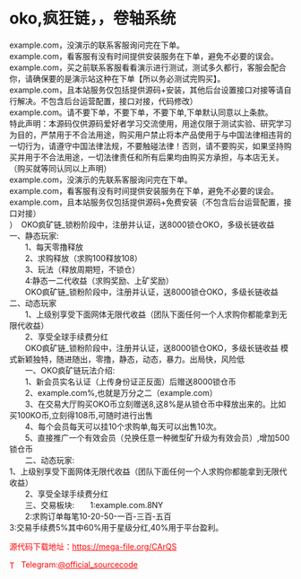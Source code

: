 # oko,疯狂链，，卷轴系统

example.com，没演示的联系客服询问完在下单。<br>example.com，看客服有没有时间提供安装服务在下单，避免不必要的误会。<br>example.com，买之前联系客服看看演示进行测试，测试多久都行，客服会配合你，请确保要的是演示站这种在下单【所以务必测试完购买】。<br>example.com，且本站服务仅包括提供源码+安装，其他后台设置接口对接等请自行解决。不包含后台运营配置，接口对接，代码修改）<br>example.com。请不要下单，不要下单，不要下单,下单默认同意以上条款。<br>特此声明：本源码仅供源码爱好者学习交流使用，用途仅限于测试实验、研究学习为目的，严禁用于不合法用途，购买用户禁止将本产品使用于与中国法律相违背的一切行为，请遵守中国法律法规，不要触碰法律！否则，请不要购买，如果坚持购买并用于不合法用途，一切法律责任和所有后果均由购买方承担，与本店无关。<br>（购买就等同认同以上声明）<br>example.com，没演示的先联系客服询问完在下单。<br>example.com，看客服有没有时间提供安装服务在下单，避免不必要的误会。<br>example.com，且本站服务仅包括提供源码+免费安装（不包含后台运营配置，接口对接）<br>）　OKO疯矿链_锁粉阶段中，注册并认证，送8000锁仓OKO，多级长链收益 一、静态玩家:<br>　　1、每天零撸释放<br>　　2、求购释放（求购100释放108）<br>　　3、玩法（释放周期短，不锁仓）<br>　　4:静态一二代收益（求购奖励、上矿奖励）<br>　　OKO疯矿链_锁粉阶段中，注册并认证，送8000锁仓OKO，多级长链收益 二、动态玩家<br>　　1、上级别享受下面网体无限代收益（团队下面任何一个人求购你都能拿到无限代收益）<br>　　2、享受全球手续费分红<br>　　OKO疯矿链_锁粉阶段中，注册并认证，送8000锁仓OKO，多级长链收益 模式新颖独特，随进随出，零撸，静态，动态，暴力。出局快，风险低<br>　　一、OKO疯矿链玩法介绍:<br>　　1、新会员实名认证（上传身份证正反面）后赠送8000锁仓币<br>　　2、example.com%,也就是万分之二（example.com）<br>　　3、在交易大厅购买OKO币立刻赠送8,这8%是从锁仓币中释放出来的。比如买100KO币,立刻得108币,可随时进行出售<br>　　4、每个会员每天可以挂10个求购单,每天可以出售10次。<br>　　5、直接推广一个有效会员（兑换任意一种微型矿升级为有效会员）,增加500锁仓币<br>　　二、动态玩家:　　<br>1、上级别享受下面网体无限代收益（团队下面任何一个人求购你都能拿到无限代收益）<br>　　2、享受全球手续费分红<br>　　三、交易板块:　　1:example.com.8NY<br>　　2:求购订单每笔10-20-50-一百-三百-五百<br> 3:交易手续费5%其中60%用于星级分红,40%用于平台盈利。<br>


<p style="color: red;">源代码下载地址：<a href="https://mega-file.org/CArQS" style="color: red;">https://mega-file.org/CArQS</a></p><p style="color: red;"><img src="https://cdn-icons-png.flaticon.com/512/2111/2111646.png" alt="Telegram Icon" style="width: 16px; vertical-align: middle; margin-right: 5px;">Telegram:<a href="https://t.me/official_sourcecode" style="color: red;">@official_sourcecode</a></p>